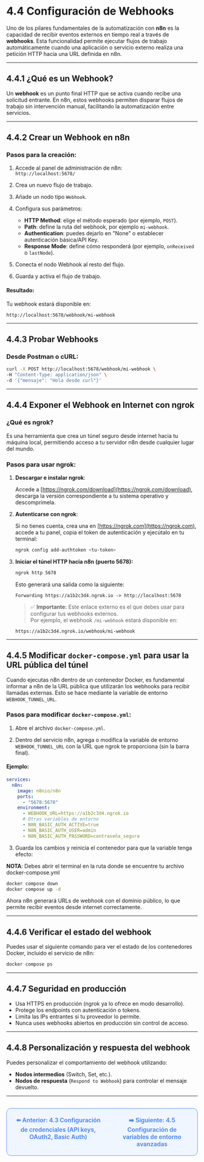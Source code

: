 # 4.4 Configuración de Webhooks

Uno de los pilares fundamentales de la automatización con **n8n** es la capacidad de recibir eventos externos en tiempo real a través de **webhooks**. Esta funcionalidad permite ejecutar flujos de trabajo automáticamente cuando una aplicación o servicio externo realiza una petición HTTP hacia una URL definida en n8n.

---

## 4.4.1 ¿Qué es un Webhook?

Un **webhook** es un punto final HTTP que se activa cuando recibe una solicitud entrante. En n8n, estos webhooks permiten disparar flujos de trabajo sin intervención manual, facilitando la automatización entre servicios.

---

## 4.4.2 Crear un Webhook en n8n

### Pasos para la creación:

1. Accede al panel de administración de n8n:  
   `http://localhost:5678/`

2. Crea un nuevo flujo de trabajo.

3. Añade un nodo tipo `Webhook`.

4. Configura sus parámetros:
   - **HTTP Method**: elige el método esperado (por ejemplo, `POST`).
   - **Path**: define la ruta del webhook, por ejemplo `mi-webhook`.
   - **Authentication**: puedes dejarlo en "None" o establecer autenticación básica/API Key.
   - **Response Mode**: define cómo responderá (por ejemplo, `onReceived` o `lastNode`).

5. Conecta el nodo Webhook al resto del flujo.

6. Guarda y activa el flujo de trabajo.

#### Resultado:

Tu webhook estará disponible en:
```
http://localhost:5678/webhook/mi-webhook
```

---

## 4.4.3 Probar Webhooks

### Desde Postman o cURL:

```bash
curl -X POST http://localhost:5678/webhook/mi-webhook \
-H "Content-Type: application/json" \
-d '{"mensaje": "Hola desde curl"}'
```

---

## 4.4.4 Exponer el Webhook en Internet con ngrok

### ¿Qué es ngrok?

Es una herramienta que crea un túnel seguro desde internet hacia tu máquina local, permitiendo acceso a tu servidor n8n desde cualquier lugar del mundo.

### Pasos para usar ngrok:

1. **Descargar e instalar ngrok**:

   Accede a [https://ngrok.com/download](https://ngrok.com/download), descarga la versión correspondiente a tu sistema operativo y descomprímela.

2. **Autenticarse con ngrok**:

   Si no tienes cuenta, crea una en [https://ngrok.com](https://ngrok.com), accede a tu panel, copia el token de autenticación y ejecútalo en tu terminal:

   ```bash
   ngrok config add-authtoken <tu-token>
   ```

3. **Iniciar el túnel HTTP hacia n8n (puerto 5678):**

   ```bash
   ngrok http 5678
   ```

   Esto generará una salida como la siguiente:

   ```
   Forwarding https://a1b2c3d4.ngrok.io -> http://localhost:5678
   ```

   > ✅ **Importante:** Este enlace externo es el que debes usar para configurar tus webhooks externos.  
   Por ejemplo, el webhook `/mi-webhook` estará disponible en:
   ```
   https://a1b2c3d4.ngrok.io/webhook/mi-webhook
   ```

---

## 4.4.5 Modificar `docker-compose.yml` para usar la URL pública del túnel

Cuando ejecutas n8n dentro de un contenedor Docker, es fundamental informar a n8n de la URL pública que utilizarán los webhooks para recibir llamadas externas. Esto se hace mediante la variable de entorno `WEBHOOK_TUNNEL_URL`.

### Pasos para modificar `docker-compose.yml`:

1. Abre el archivo `docker-compose.yml`.

2. Dentro del servicio n8n, agrega o modifica la variable de entorno `WEBHOOK_TUNNEL_URL` con la URL que ngrok te proporciona (sin la barra final).

#### Ejemplo:

```yaml
services:
  n8n:
    image: n8nio/n8n
    ports:
      - "5678:5678"
    environment:
      - WEBHOOK_URL=https://a1b2c3d4.ngrok.io
      # Otras variables de entorno
      - N8N_BASIC_AUTH_ACTIVE=true
      - N8N_BASIC_AUTH_USER=admin
      - N8N_BASIC_AUTH_PASSWORD=contraseña_segura
```

3. Guarda los cambios y reinicia el contenedor para que la variable tenga efecto:

**NOTA**: Debes abrir el terminal en la ruta donde se encuentre tu archivo docker-compose.yml 

```bash
docker compose down
docker compose up -d
```

Ahora n8n generará URLs de webhook con el dominio público, lo que permite recibir eventos desde internet correctamente.

---

## 4.4.6 Verificar el estado del webhook

Puedes usar el siguiente comando para ver el estado de los contenedores Docker, incluido el servicio de n8n:

```bash
docker compose ps
```

---

## 4.4.7 Seguridad en producción

- Usa HTTPS en producción (ngrok ya lo ofrece en modo desarrollo).
- Protege los endpoints con autenticación o tokens.
- Limita las IPs entrantes si tu proveedor lo permite.
- Nunca uses webhooks abiertos en producción sin control de acceso.

---

## 4.4.8 Personalización y respuesta del webhook

Puedes personalizar el comportamiento del webhook utilizando:

- **Nodos intermedios** (Switch, Set, etc.).
- **Nodos de respuesta** (`Respond to Webhook`) para controlar el mensaje devuelto.

---

<div align="center" style="border: 1px solid #4F8AFA; border-radius: 12px; padding: 20px; background: #f0f6ff; margin-top: 32px; display: flex; justify-content: center; gap: 32px;">
  <a href="4.3%20Configuración%20de%20credenciales%20(API%20keys,%20OAuth2,%20Basic%20Auth).md" style="text-decoration:none; font-weight: bold; color: #4F8AFA; font-size: 1.1em;">⬅️ Anterior: 4.3 Configuración de credenciales (API keys, OAuth2, Basic Auth)</a>
  <a href="4.5%20Configuración%20de%20variables%20de%20entorno%20avanzadas.md" style="text-decoration:none; font-weight: bold; color: #4F8AFA; font-size: 1.1em;">➡️ Siguiente: 4.5 Configuración de variables de entorno avanzadas</a>
</div>